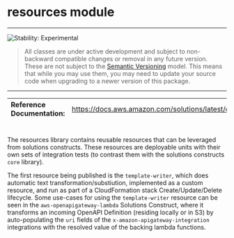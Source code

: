 # resources module
<!--BEGIN STABILITY BANNER-->

---

![Stability: Experimental](https://img.shields.io/badge/stability-Experimental-important.svg?style=for-the-badge)

> All classes are under active development and subject to non-backward compatible changes or removal in any
> future version. These are not subject to the [Semantic Versioning](https://semver.org/) model.
> This means that while you may use them, you may need to update your source code when upgrading to a newer version of this package.

---
<!--END STABILITY BANNER-->

| **Reference Documentation**:| <span style="font-weight: normal">https://docs.aws.amazon.com/solutions/latest/constructs/</span>|
|:-------------|:-------------|
<div style="height:8px"></div>

The resources library contains reusable resources that can be leveraged from solutions constructs. These resources are deployable units with their own sets of integration tests (to contrast them with the solutions constructs `core` library).

The first resource being published is the `template-writer`, which does automatic text transformation/substiution, implemented as a custom resource, and run as part of a CloudFormation stack Create/Update/Delete lifecycle. Some use-cases for using the `template-writer` resource can be seen in the `aws-openapigateway-lambda` Solutions Construct, where it transforms an incoming OpenAPI Definition (residing locally or in S3) by auto-populating the `uri` fields of the `x-amazon-apigateway-integration` integrations with the resolved value of the backing lambda functions.
